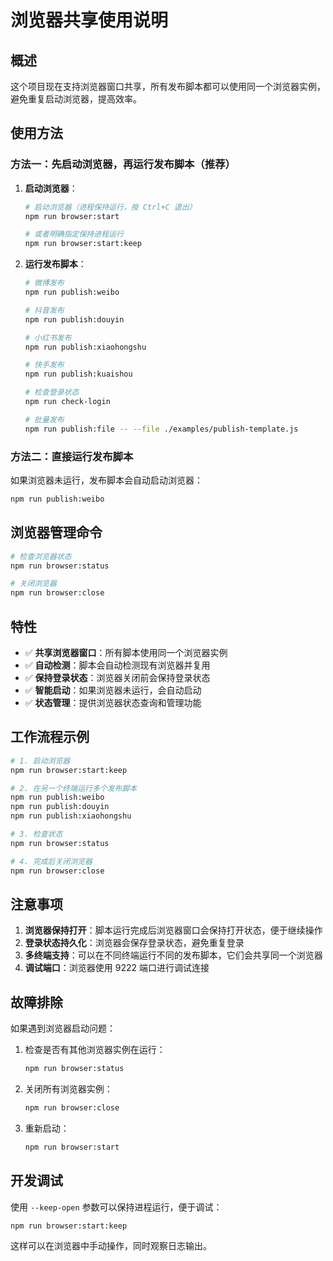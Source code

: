# 浏览器共享使用说明

## 概述

这个项目现在支持浏览器窗口共享，所有发布脚本都可以使用同一个浏览器实例，避免重复启动浏览器，提高效率。

## 使用方法

### 方法一：先启动浏览器，再运行发布脚本（推荐）

1. **启动浏览器**：
   ```bash
   # 启动浏览器（进程保持运行，按 Ctrl+C 退出）
   npm run browser:start
   
   # 或者明确指定保持进程运行
   npm run browser:start:keep
   ```

2. **运行发布脚本**：
   ```bash
   # 微博发布
   npm run publish:weibo
   
   # 抖音发布
   npm run publish:douyin
   
   # 小红书发布
   npm run publish:xiaohongshu
   
   # 快手发布
   npm run publish:kuaishou
   
   # 检查登录状态
   npm run check-login
   
   # 批量发布
   npm run publish:file -- --file ./examples/publish-template.js
   ```

### 方法二：直接运行发布脚本

如果浏览器未运行，发布脚本会自动启动浏览器：
```bash
npm run publish:weibo
```

## 浏览器管理命令

```bash
# 检查浏览器状态
npm run browser:status

# 关闭浏览器
npm run browser:close
```

## 特性

- ✅ **共享浏览器窗口**：所有脚本使用同一个浏览器实例
- ✅ **自动检测**：脚本会自动检测现有浏览器并复用
- ✅ **保持登录状态**：浏览器关闭前会保持登录状态
- ✅ **智能启动**：如果浏览器未运行，会自动启动
- ✅ **状态管理**：提供浏览器状态查询和管理功能

## 工作流程示例

```bash
# 1. 启动浏览器
npm run browser:start:keep

# 2. 在另一个终端运行多个发布脚本
npm run publish:weibo
npm run publish:douyin
npm run publish:xiaohongshu

# 3. 检查状态
npm run browser:status

# 4. 完成后关闭浏览器
npm run browser:close
```

## 注意事项

1. **浏览器保持打开**：脚本运行完成后浏览器窗口会保持打开状态，便于继续操作
2. **登录状态持久化**：浏览器会保存登录状态，避免重复登录
3. **多终端支持**：可以在不同终端运行不同的发布脚本，它们会共享同一个浏览器
4. **调试端口**：浏览器使用 9222 端口进行调试连接

## 故障排除

如果遇到浏览器启动问题：

1. 检查是否有其他浏览器实例在运行：
   ```bash
   npm run browser:status
   ```

2. 关闭所有浏览器实例：
   ```bash
   npm run browser:close
   ```

3. 重新启动：
   ```bash
   npm run browser:start
   ```

## 开发调试

使用 `--keep-open` 参数可以保持进程运行，便于调试：
```bash
npm run browser:start:keep
```

这样可以在浏览器中手动操作，同时观察日志输出。
